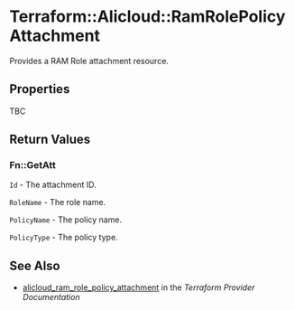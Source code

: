 # Terraform::Alicloud::RamRolePolicyAttachment

Provides a RAM Role attachment resource.

## Properties

TBC

## Return Values

### Fn::GetAtt

`Id` - The attachment ID.

`RoleName` - The role name.

`PolicyName` - The policy name.

`PolicyType` - The policy type.

## See Also

* [alicloud_ram_role_policy_attachment](https://www.terraform.io/docs/providers/alicloud/r/ram_role_policy_attachment.html) in the _Terraform Provider Documentation_
